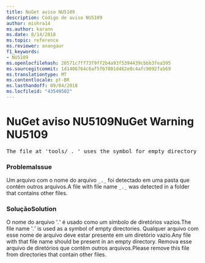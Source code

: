 ```yaml
---
title: NuGet aviso NU5109
description: Código de aviso NU5109
author: mishra14
ms.author: karann
ms.date: 8/14/2018
ms.topic: reference
ms.reviewer: anangaur
f1_keywords:
- NU5109
ms.openlocfilehash: 20571c7ff73f9ff2b4a93f5394439cbbb3fea395
ms.sourcegitcommit: 1d1406764c6af5fb7801d462e0c4afc9092fa569
ms.translationtype: MT
ms.contentlocale: pt-BR
ms.lasthandoff: 09/04/2018
ms.locfileid: "43549502"
---
```

# <a name="nuget-warning-nu5109"></a><span data-ttu-id="9419c-103">NuGet aviso NU5109</span><span class="sxs-lookup"><span data-stu-id="9419c-103">NuGet Warning NU5109</span></span>
<pre>The file at 'tools/_._' uses the symbol for empty directory '_._', but it is present in a directory that contains other files. Please remove this file from directories that contain other files.</pre>

### <a name="issue"></a><span data-ttu-id="9419c-104">Problema</span><span class="sxs-lookup"><span data-stu-id="9419c-104">Issue</span></span>

<span data-ttu-id="9419c-105">Um arquivo com o nome do arquivo `_._` foi detectado em uma pasta que contém outros arquivos.</span><span class="sxs-lookup"><span data-stu-id="9419c-105">A file with file name `_._` was detected in a folder that contains other files.</span></span>


### <a name="solution"></a><span data-ttu-id="9419c-106">Solução</span><span class="sxs-lookup"><span data-stu-id="9419c-106">Solution</span></span>

 <span data-ttu-id="9419c-107">O nome do arquivo '_._' é usado como um símbolo de diretórios vazios.</span><span class="sxs-lookup"><span data-stu-id="9419c-107">The file name '_._' is used as a symbol of empty directories.</span></span> <span data-ttu-id="9419c-108">Qualquer arquivo com esse nome de arquivo deve estar presente em um diretório vazio.</span><span class="sxs-lookup"><span data-stu-id="9419c-108">Any file with that file name should be present in an empty directory.</span></span> <span data-ttu-id="9419c-109">Remova esse arquivo de diretórios que contêm outros arquivos.</span><span class="sxs-lookup"><span data-stu-id="9419c-109">Please remove this file from directories that contain other files.</span></span>

